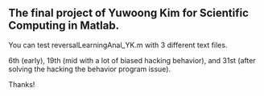 ## The final project of Yuwoong Kim for Scientific Computing in Matlab.

You can test reversalLearningAnal_YK.m with 3 different text files.

6th (early), 19th (mid with a lot of biased hacking behavior), and 31st (after solving the hacking the behavior program issue).

Thanks!
